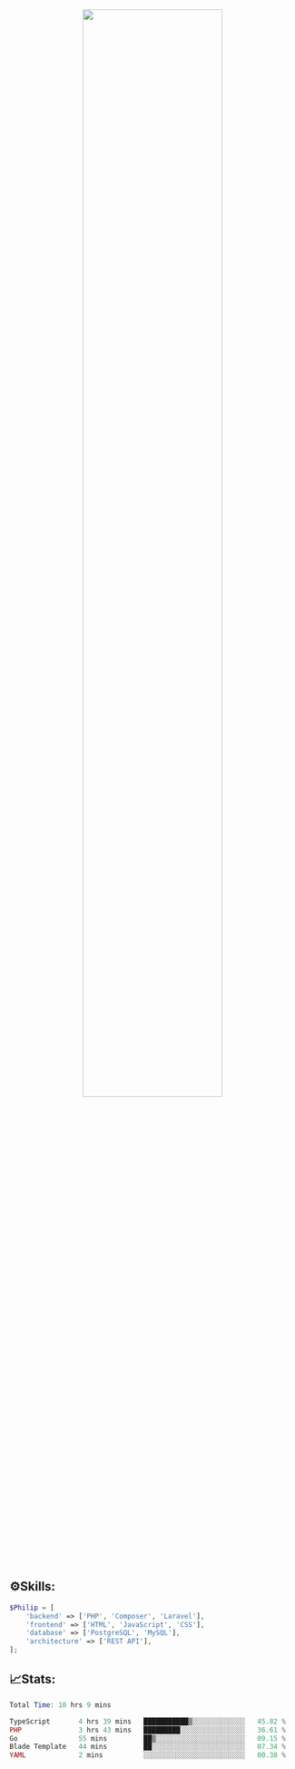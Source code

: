 <div align="center">
<img src="https://readme-typing-svg.demolab.com?font=Inconsolata&weight=500&size=50&duration=4000&pause=300&color=A7A459&center=true&vCenter=true&multiline=true&repeat=false&random=false&width=1300&height=140&lines=Hello,+Привет;I'm+Philip+a+beginner+backend+developer+in+php" width="70%" />
</div>

## ⚙️Skills:
```php
$Philip = [
    'backend' => ['PHP', 'Composer', 'Laravel'],
    'frontend' => ['HTML', 'JavaScript', 'CSS'],
    'database' => ['PostgreSQL', 'MySQL'],
    'architecture' => ['REST API'],
];
```
## 📈Stats:
<!--START_SECTION:waka-->

```PHP
Total Time: 10 hrs 9 mins

TypeScript       4 hrs 39 mins   ███████████▒░░░░░░░░░░░░░   45.82 %
PHP              3 hrs 43 mins   █████████░░░░░░░░░░░░░░░░   36.61 %
Go               55 mins         ██▒░░░░░░░░░░░░░░░░░░░░░░   09.15 %
Blade Template   44 mins         ██░░░░░░░░░░░░░░░░░░░░░░░   07.34 %
YAML             2 mins          ░░░░░░░░░░░░░░░░░░░░░░░░░   00.38 %
```

<!--END_SECTION:waka-->

